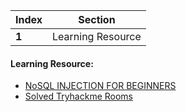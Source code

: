Index | Section
---   | ---
**1** | Learning Resource

#### Learning Resource:

* [NoSQL INJECTION FOR BEGINNERS](https://youtu.be/cuqkhLkekY4)
* [Solved Tryhackme Rooms](https://tryhackme.com/)
